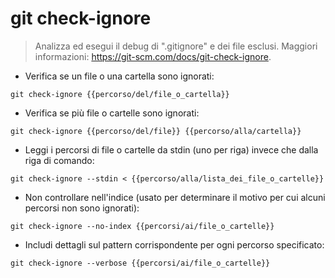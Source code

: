 # git check-ignore

> Analizza ed esegui il debug di ".gitignore" e dei file esclusi.
> Maggiori informazioni: <https://git-scm.com/docs/git-check-ignore>.

- Verifica se un file o una cartella sono ignorati:

`git check-ignore {{percorso/del/file_o_cartella}}`

- Verifica se più file o cartelle sono ignorati:

`git check-ignore {{percorso/del/file}} {{percorso/alla/cartella}}`

- Leggi i percorsi di file o cartelle da stdin (uno per riga) invece che dalla riga di comando:

`git check-ignore --stdin < {{percorso/alla/lista_dei_file_o_cartelle}}`

- Non controllare nell'indice (usato per determinare il motivo per cui alcuni percorsi non sono ignorati):

`git check-ignore --no-index {{percorsi/ai/file_o_cartelle}}`

- Includi dettagli sul pattern corrispondente per ogni percorso specificato:

`git check-ignore --verbose {{percorsi/ai/file_o_cartelle}}`
